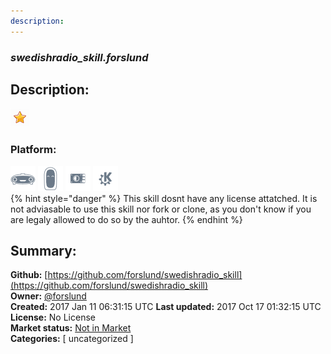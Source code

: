 ```yaml
---
description: 
---
```


### _swedishradio_skill.forslund_  
## Description:  
  
  
![](../.gitbook/assets/star.png)  
  
### Platform:  
 ![Mark I](../.gitbook/assets/mark-1-icon.png)  ![Mark II](../.gitbook/assets/mark-2-icon.png)  ![Picroft](../.gitbook/assets/picroft-icon.png)  ![plasmoid](../.gitbook/assets/kde.png)   
{% hint style="danger" %}
This skill dosnt have any license attatched. It is not adviasable to use this skill nor fork or clone, as you don't know if you are legaly allowed to do so by the auhtor.
{% endhint %}
  
## Summary:  
**Github:** [https://github.com/forslund/swedishradio_skill](https://github.com/forslund/swedishradio_skill)  
**Owner:** [@forslund](https://github.com/forslund)  
**Created:** 2017 Jan 11 06:31:15 UTC  **Last updated:** 2017 Oct 17 01:32:15 UTC  
**License:** No License  
**Market status:** [Not in Market](https://market.mycroft.ai/skill/)  
**Categories:** [ uncategorized ]   
